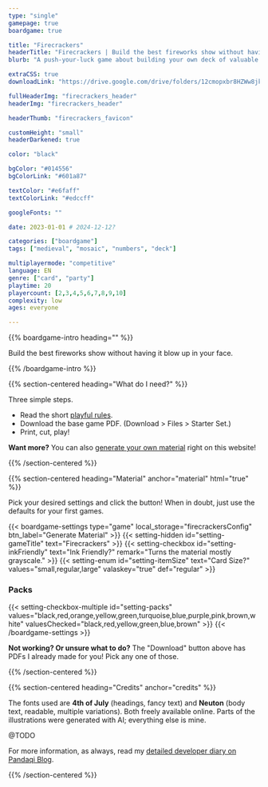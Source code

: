```yaml
---
type: "single"
gamepage: true
boardgame: true

title: "Firecrackers"
headerTitle: "Firecrackers | Build the best fireworks show without having it blow up in your face."
blurb: "A push-your-luck game about building your own deck of valuable fireworks, with the least chance of igniting the wrong one."

extraCSS: true
downloadLink: "https://drive.google.com/drive/folders/12cmopxbr8HZWw8jkXijINkCd8wdTAPQs" # already_updated!

fullHeaderImg: "firecrackers_header"
headerImg: "firecrackers_header"

headerThumb: "firecrackers_favicon"

customHeight: "small"
headerDarkened: true

color: "black"

bgColor: "#014556"
bgColorLink: "#601a87"

textColor: "#e6faff"
textColorLink: "#edccff"

googleFonts: ""

date: 2023-01-01 # 2024-12-12?

categories: ["boardgame"]
tags: ["medieval", "mosaic", "numbers", "deck"]

multiplayermode: "competitive"
language: EN
genre: ["card", "party"]
playtime: 20
playercount: [2,3,4,5,6,7,8,9,10]
complexity: low
ages: everyone

---
```



{{% boardgame-intro heading="" %}}

Build the best fireworks show without having it blow up in your face.

{{% /boardgame-intro %}}

{{% section-centered heading="What do I need?" %}}

Three simple steps.
* Read the short [playful rules](rules).
* Download the base game PDF. (Download > Files > Starter Set.)
* Print, cut, play!

**Want more?** You can also [generate your own material](#material) right on this website!

{{% /section-centered %}}

{{% section-centered heading="Material" anchor="material" html="true" %}}

<p>Pick your desired settings and click the button! When in doubt, just use the defaults for your first games.</p>

{{< boardgame-settings type="game" local_storage="firecrackersConfig" btn_label="Generate Material" >}}
	{{< setting-hidden id="setting-gameTitle" text="Firecrackers" >}}
  {{< setting-checkbox id="setting-inkFriendly" text="Ink Friendly?" remark="Turns the material mostly grayscale." >}}
  {{< setting-enum id="setting-itemSize" text="Card Size?" values="small,regular,large" valaskey="true" def="regular" >}}
  <h3>Packs</h3>
  {{< setting-checkbox-multiple id="setting-packs" values="black,red,orange,yellow,green,turquoise,blue,purple,pink,brown,white" valuesChecked="black,red,yellow,green,blue,brown" >}}
{{< /boardgame-settings >}}

<p class="settings-remark"><strong>Not working? Or unsure what to do?</strong> The "Download" button above has PDFs I already made for you! Pick any one of those.</p>

{{% /section-centered %}}

{{% section-centered heading="Credits" anchor="credits" %}}

The fonts used are **4th of July** (headings, fancy text) and **Neuton** (body text, readable, multiple variations). Both freely available online. Parts of the illustrations were generated with AI; everything else is mine.

@TODO

For more information, as always, read my [detailed developer diary on Pandaqi Blog](https://pandaqi.com/blog/boardgames/firecrackers).

{{% /section-centered %}}